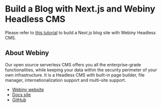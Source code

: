 
# Build a Blog with Next.js and Webiny Headless CMS

Please refer to [this tutorial](https://www.webiny.com/blog/build-blog-nextjs-webiny-headless-cms) to build a Next.js blog site with Webiny Headless CMS.

## About Webiny

Our open source serverless CMS offers you all the enterprise-grade functionalities, while keeping your data within the security perimeter of your own infrastructure. It is a Headless CMS with built-in page builder, file manager, internationalization support and multi-site support.

- [Webiny website](https://www.webiny.com)
- [Docs site](https://www.webiny.com/docs/)
- [GitHub](https://github.com/webiny/webiny-js)
